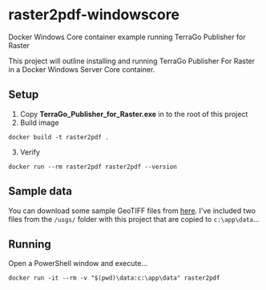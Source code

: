 # raster2pdf-windowscore
Docker Windows Core container example running TerraGo Publisher for Raster

This project will outline installing and running TerraGo Publisher For Raster in a Docker Windows Server Core container.

## Setup
1. Copy **TerraGo_Publisher_for_Raster.exe** in to the root of this project
2. Build image

`docker build -t raster2pdf .`

3. Verify

`docker run --rm raster2pdf raster2pdf --version`

## Sample data
You can download some sample GeoTIFF files from [here](https://download.osgeo.org/geotiff/samples/).  I've included two files from the `/usgs/` folder with this project that are copied to `c:\app\data`...

## Running
Open a PowerShell window and execute...

`docker run -it --rm -v "$(pwd)\data:c:\app\data" raster2pdf`
